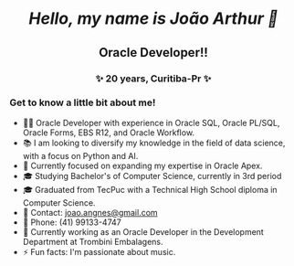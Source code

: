 ##  <h1 align = "center" fontface = "verdana"> <b> <i>  Hello, my name is João Arthur 👋 </b> </i> </h1> 


<h2 align = "center">  Oracle Developer!!</h2>

<h3 align="center" > ✨ 20 years, Curitiba-Pr ✨ </h3>

<h3>Get to know a little bit about me!</h3>

- 👨‍💻 Oracle Developer with experience in Oracle SQL, Oracle PL/SQL, Oracle Forms, EBS R12, and Oracle Workflow.
- 📚 I am looking to diversify my knowledge in the field of data science, with a focus on Python and AI.
- 🌱 Currently focused on expanding my expertise in Oracle Apex.
- 🎓 Studying Bachelor's of Computer Science, currently in 3rd period
- 🎓 Graduated from TecPuc with a Technical High School diploma in Computer Science.
- 📧 Contact: joao.angnes@gmail.com
- 📱 Phone: (41) 99133-4747
- 💼 Currently working as an Oracle Developer in the Development Department at Trombini Embalagens.
- ⚡ Fun facts: I'm passionate about music.

<!--
**joaoangnes/joaoangnes** is a ✨ _special_ ✨ repository because its `README.md` (this file) appears on your GitHub profile.

Here are some ideas to get you started:


-->
